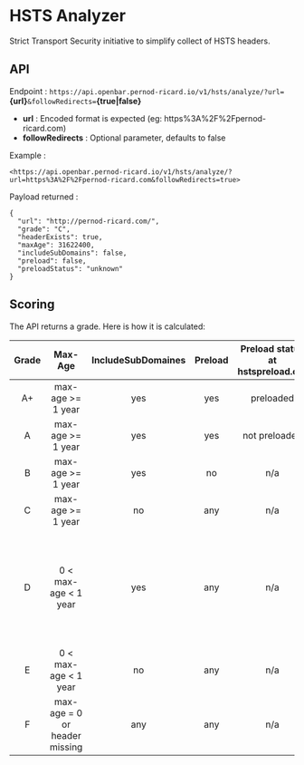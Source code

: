 # HSTS Analyzer
Strict Transport Security initiative to simplify collect of HSTS headers.

## API
Endpoint : `https://api.openbar.pernod-ricard.io/v1/hsts/analyze/?url=`**{url}**`&followRedirects=`**{true|false}**
- **url** : Encoded format is expected (eg: https%3A%2F%2Fpernod-ricard.com)
- **followRedirects** : Optional parameter, defaults to false

Example : 
```
<https://api.openbar.pernod-ricard.io/v1/hsts/analyze/?url=https%3A%2F%2Fpernod-ricard.com&followRedirects=true>
```

Payload returned :
```
{
  "url": "http://pernod-ricard.com/",
  "grade": "C",
  "headerExists": true,
  "maxAge": 31622400,
  "includeSubDomains": false,
  "preload": false,
  "preloadStatus": "unknown"
}
```

## Scoring
The API returns a grade. Here is how it is calculated:

| Grade  | Max-Age                        | IncludeSubDomaines  | Preload  | Preload status at <br> hstspreload.org  | Comment |
|:------:|:------------------------------:|:-------------------:|:--------:|:---------------------------------------:|:--------|
| A+     | max-age >= 1 year              | yes                 | yes      | preloaded                               |         |
| A      | max-age >= 1 year              | yes                 | yes      | not preloaded                           |         |
| B      | max-age >= 1 year              | yes                 | no       | n/a                                     |         |
| C      | max-age >= 1 year              | no                  | any      | n/a                                     |         |
| D      | 0 < max-age < 1 year           | yes                 | any      | n/a                                     | if max-age < 1 year preloading is anyway useless because a prerequisite is to have max-age >= 1 year|
| E      | 0 < max-age < 1 year           | no                  | any      | n/a                                     |         |
| F      | max-age = 0 or header missing  | any                 | any      | n/a                                     |         |

